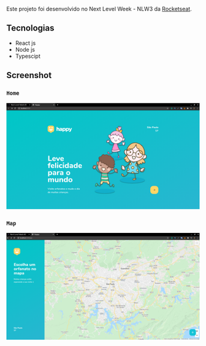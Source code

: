 Este projeto foi desenvolvido no  Next Level Week - NLW3 da [Rocketseat](https://rocketseat.com.br/).

## Tecnologias

- React js
- Node js
- Typescipt

## Screenshot

### `Home`
![Home](https://github.com/liara987/Happy-NLW-3/blob/main/screenshot/home.png?raw=true)

### `Map`
![Mapa](https://github.com/liara987/Happy-NLW-3/blob/main/screenshot/map.png?raw=true)
